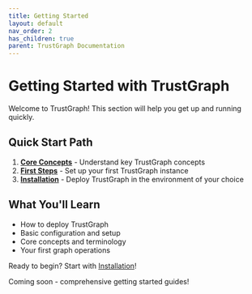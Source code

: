 ```yaml
---
title: Getting Started
layout: default
nav_order: 2
has_children: true
parent: TrustGraph Documentation
---
```


# Getting Started with TrustGraph

Welcome to TrustGraph! This section will help you get up and running quickly.

## Quick Start Path

1. **[Core Concepts](concepts)** - Understand key TrustGraph concepts
2. **[First Steps](first-steps)** - Set up your first TrustGraph instance
3. **[Installation](installation)** - Deploy TrustGraph in the environment of your choice

## What You'll Learn

- How to deploy TrustGraph
- Basic configuration and setup
- Core concepts and terminology
- Your first graph operations

Ready to begin? Start with [Installation](installation)!

Coming soon - comprehensive getting started guides!

